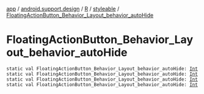 [app](../../../index.md) / [android.support.design](../../index.md) / [R](../index.md) / [styleable](index.md) / [FloatingActionButton_Behavior_Layout_behavior_autoHide](.)

# FloatingActionButton_Behavior_Layout_behavior_autoHide

`static val FloatingActionButton_Behavior_Layout_behavior_autoHide: `[`Int`](https://kotlinlang.org/api/latest/jvm/stdlib/kotlin/-int/index.html)
`static val FloatingActionButton_Behavior_Layout_behavior_autoHide: `[`Int`](https://kotlinlang.org/api/latest/jvm/stdlib/kotlin/-int/index.html)
`static val FloatingActionButton_Behavior_Layout_behavior_autoHide: `[`Int`](https://kotlinlang.org/api/latest/jvm/stdlib/kotlin/-int/index.html)
`static val FloatingActionButton_Behavior_Layout_behavior_autoHide: `[`Int`](https://kotlinlang.org/api/latest/jvm/stdlib/kotlin/-int/index.html)
